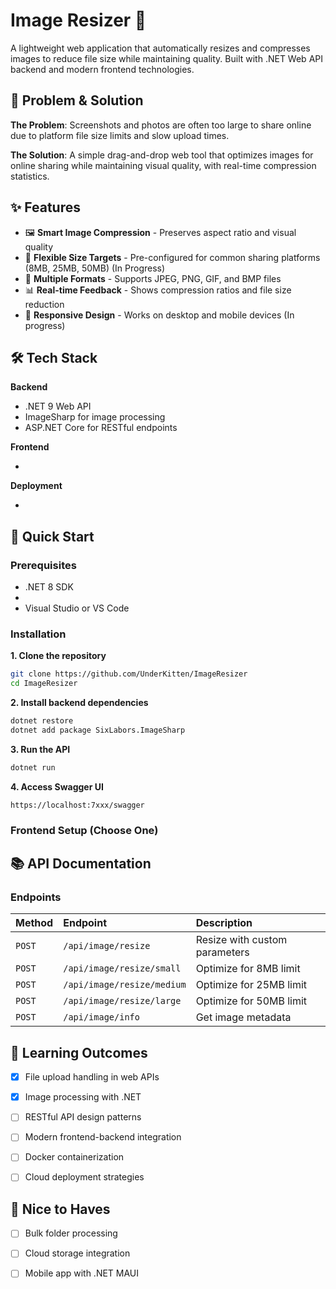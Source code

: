 # Image Resizer 📸

A lightweight web application that automatically resizes and compresses images to reduce file size while maintaining quality. Built with .NET Web API backend and modern frontend technologies.

## 🎯 Problem \& Solution

**The Problem**: Screenshots and photos are often too large to share online due to platform file size limits and slow upload times.

**The Solution**: A simple drag-and-drop web tool that optimizes images for online sharing while maintaining visual quality, with real-time compression statistics.

## ✨ Features

- 🖼️ **Smart Image Compression** - Preserves aspect ratio and visual quality
- 📏 **Flexible Size Targets** - Pre-configured for common sharing platforms (8MB, 25MB, 50MB) (In Progress)
- 🎨 **Multiple Formats** - Supports JPEG, PNG, GIF, and BMP files
- 📊 **Real-time Feedback** - Shows compression ratios and file size reduction
- 📱 **Responsive Design** - Works on desktop and mobile devices (In progress)


## 🛠️ Tech Stack

**Backend**

- .NET 9 Web API
- ImageSharp for image processing
- ASP.NET Core for RESTful endpoints

**Frontend**

- 

**Deployment**

- 


## 🚀 Quick Start

### Prerequisites

- .NET 8 SDK
- 
- Visual Studio or VS Code


### Installation

**1. Clone the repository**

```bash
git clone https://github.com/UnderKitten/ImageResizer
cd ImageResizer
```

**2. Install backend dependencies**

```bash
dotnet restore
dotnet add package SixLabors.ImageSharp
```

**3. Run the API**

```bash
dotnet run
```

**4. Access Swagger UI**

```
https://localhost:7xxx/swagger
```


### Frontend Setup (Choose One)



## 📚 API Documentation

### Endpoints

| Method | Endpoint | Description |
| :-- | :-- | :-- |
| `POST` | `/api/image/resize` | Resize with custom parameters |
| `POST` | `/api/image/resize/small` | Optimize for 8MB limit |
| `POST` | `/api/image/resize/medium` | Optimize for 25MB limit |
| `POST` | `/api/image/resize/large` | Optimize for 50MB limit |
| `POST` | `/api/image/info` | Get image metadata |


## 🎯 Learning Outcomes

- [x] File upload handling in web APIs
- [x] Image processing with .NET
- [ ] RESTful API design patterns
- [ ] Modern frontend-backend integration
- [ ] Docker containerization
- [ ] Cloud deployment strategies


## 🔮 Nice to Haves

- [ ] Bulk folder processing
- [ ] Cloud storage integration
- [ ] Mobile app with .NET MAUI

